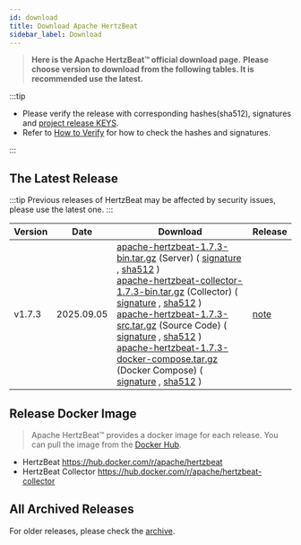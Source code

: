 ```yaml
---
id: download
title: Download Apache HertzBeat
sidebar_label: Download
---
```


> **Here is the Apache HertzBeat™ official download page.**
> **Please choose version to download from the following tables. It is recommended use the latest.**

:::tip

- Please verify the release with corresponding hashes(sha512), signatures and [project release KEYS](https://downloads.apache.org/hertzbeat/KEYS).
- Refer to [How to Verify](https://www.apache.org/dyn/closer.cgi#verify) for how to check the hashes and signatures.

:::

## The Latest Release

:::tip
Previous releases of HertzBeat may be affected by security issues, please use the latest one.
:::

| Version | Date       | Download                                                                                                                                                                                                                                                                                                                                                                                                                                                                                                                                                                                                                                                                                                                                                                                                                                                                                                                                                                                                                                                                                                                                                                                                                                                                                                                                                                                                                                                                                               | Release                                                         |
|---------|------------|--------------------------------------------------------------------------------------------------------------------------------------------------------------------------------------------------------------------------------------------------------------------------------------------------------------------------------------------------------------------------------------------------------------------------------------------------------------------------------------------------------------------------------------------------------------------------------------------------------------------------------------------------------------------------------------------------------------------------------------------------------------------------------------------------------------------------------------------------------------------------------------------------------------------------------------------------------------------------------------------------------------------------------------------------------------------------------------------------------------------------------------------------------------------------------------------------------------------------------------------------------------------------------------------------------------------------------------------------------------------------------------------------------------------------------------------------------------------------------------------------------|-----------------------------------------------------------------|
| v1.7.3  | 2025.09.05 | [apache-hertzbeat-1.7.3-bin.tar.gz](https://www.apache.org/dyn/closer.lua/hertzbeat/1.7.3/apache-hertzbeat-1.7.3-bin.tar.gz) (Server) ( [signature](https://downloads.apache.org/hertzbeat/1.7.3/apache-hertzbeat-1.7.3-bin.tar.gz.asc) , [sha512](https://downloads.apache.org/hertzbeat/1.7.3/apache-hertzbeat-1.7.3-bin.tar.gz.sha512) ) <br/> [apache-hertzbeat-collector-1.7.3-bin.tar.gz](https://www.apache.org/dyn/closer.lua/hertzbeat/1.7.3/apache-hertzbeat-collector-1.7.3-bin.tar.gz) (Collector) ( [signature](https://downloads.apache.org/hertzbeat/1.7.3/apache-hertzbeat-collector-1.7.3-bin.tar.gz.asc) , [sha512](https://downloads.apache.org/hertzbeat/1.7.3/apache-hertzbeat-collector-1.7.3-bin.tar.gz.sha512) ) <br/> [apache-hertzbeat-1.7.3-src.tar.gz](https://www.apache.org/dyn/closer.lua/hertzbeat/1.7.3/apache-hertzbeat-1.7.3-src.tar.gz) (Source Code) ( [signature](https://downloads.apache.org/hertzbeat/1.7.3/apache-hertzbeat-1.7.3-src.tar.gz.asc) , [sha512](https://downloads.apache.org/hertzbeat/1.7.3/apache-hertzbeat-1.7.3-src.tar.gz.sha512) )  <br/> [apache-hertzbeat-1.7.3-docker-compose.tar.gz](https://www.apache.org/dyn/closer.lua/hertzbeat/1.7.3/apache-hertzbeat-1.7.3-docker-compose.tar.gz) (Docker Compose) ( [signature](https://downloads.apache.org/hertzbeat/1.7.3/apache-hertzbeat-1.7.3-docker-compose.tar.gz.asc) , [sha512](https://downloads.apache.org/hertzbeat/1.7.3/apache-hertzbeat-1.7.3-docker-compose.tar.gz.sha512) ) | [note](https://github.com/apache/hertzbeat/releases/tag/v1.7.3) |

## Release Docker Image

> Apache HertzBeat™ provides a docker image for each release. You can pull the image from the [Docker Hub](https://hub.docker.com/r/apache/hertzbeat).

- HertzBeat <https://hub.docker.com/r/apache/hertzbeat>
- HertzBeat Collector <https://hub.docker.com/r/apache/hertzbeat-collector>

## All Archived Releases

For older releases, please check the [archive](https://archive.apache.org/dist/incubator/hertzbeat/).
